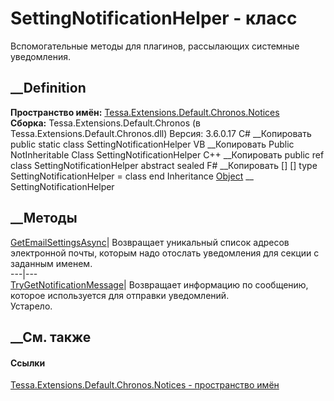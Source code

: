 # SettingNotificationHelper - класс
Вспомогательные методы для плагинов, рассылающих системные уведомления.
## __Definition
 **Пространство имён:**
[Tessa.Extensions.Default.Chronos.Notices](N_Tessa_Extensions_Default_Chronos_Notices.htm)  
 **Сборка:** Tessa.Extensions.Default.Chronos (в
Tessa.Extensions.Default.Chronos.dll) Версия: 3.6.0.17
C# __Копировать
     public static class SettingNotificationHelper
VB __Копировать
     Public NotInheritable Class SettingNotificationHelper
C++ __Копировать
     public ref class SettingNotificationHelper abstract sealed
F# __Копировать
     [<AbstractClassAttribute>]
    [<SealedAttribute>]
    type SettingNotificationHelper = class end
Inheritance
    [Object](https://learn.microsoft.com/dotnet/api/system.object) __ SettingNotificationHelper
##  __Методы
[GetEmailSettingsAsync](M_Tessa_Extensions_Default_Chronos_Notices_SettingNotificationHelper_GetEmailSettingsAsync.htm)|
Возвращает уникальный список адресов электронной почты, которым надо отослать
уведомления для секции с заданным именем.  
---|---  
[TryGetNotificationMessage](M_Tessa_Extensions_Default_Chronos_Notices_SettingNotificationHelper_TryGetNotificationMessage.htm)|
Возвращает информацию по сообщению, которое используется для отправки
уведомлений.  
Устарело.  
##  __См. также
#### Ссылки
[Tessa.Extensions.Default.Chronos.Notices - пространство
имён](N_Tessa_Extensions_Default_Chronos_Notices.htm)
